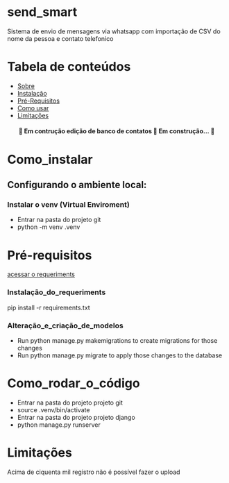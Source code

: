 # send_smart
<p>Sistema de envio de mensagens via whatsapp com importação de CSV do nome da pessoa e contato telefonico</p>

# Tabela de conteúdos

   * [Sobre](#send_smart)
   * [Instalação](#Como_instalar)
   * [Pré-Requisitos](#Pré-requisitos)
   * [Como usar](#Como_rodar_o_código)
   * [Limitações](#Limitações)

<h4 align="center"> 
	🚧  Em contrução edição de banco de contatos 🚀 Em construção...  🚧
</h4>

# Como_instalar
## Configurando o ambiente local:
### Instalar o venv (Virtual Enviroment)
- Entrar na pasta do projeto git
- python -m venv .venv
# Pré-requisitos
[acessar o requeriments](/send_smart/requirements.txt)
### Instalação_do_requeriments
pip install -r requirements.txt
### Alteração_e_criação_de_modelos
- Run python manage.py makemigrations to create migrations for those changes
- Run python manage.py migrate to apply those changes to the database
# Como_rodar_o_código
- Entrar na pasta do projeto projeto git
- source .venv/bin/activate
- Entrar na pasta do projeto projeto django
- python manage.py runserver

# Limitações
Acima de ciquenta mil registro não é possível fazer o upload
